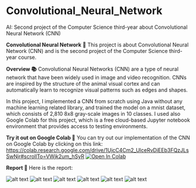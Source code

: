 # Convolutional_Neural_Network
AI: Second project of the Computer Science third-year about Convolutional Neural Network (CNN)

**Convolutional Neural Network**
🧠 This project is about Convolutional Neural Network (CNN) and is the second project of the Computer Science third-year course.

**Overview 📚**
Convolutional Neural Networks (CNN) are a type of neural network that have been widely used in image and video recognition. CNNs are inspired by the structure of the animal visual cortex and can automatically learn to recognize visual patterns such as edges and shapes.

In this project, I implemented a CNN from scratch using Java without any machine learning related library, and trained the model on a mnist dataset, which consists of 2,810 8x8 gray-scale images in 10 classes. I used also Google Colab for this project, which is a free cloud-based Jupyter notebook environment that provides access to testing environments.

**Try it out on Google Colab 🚀**
You can try out our implementation of the CNN on Google Colab by clicking on this link: https://colab.research.google.com/drive/1UjcC4Cm2_UlceRvDiEEb3FQzJLsSwNjr#scrollTo=VWjk2um_hSyR
<a href="https://colab.research.google.com/drive/1UjcC4Cm2_UlceRvDiEEb3FQzJLsSwNjr#scrollTo=VWjk2um_hSyR"><img src="https://colab.research.google.com/assets/colab-badge.svg" alt="Open In Colab"/></a>


**Report 📝**
Here is the report:

![alt text](Report/img/Page1.jpg "Main page")
![alt text](Report/img/Page2.jpg "Main page")
![alt text](Report/img/Page3.jpg "Main page")
![alt text](Report/img/Page4.jpg "Main page")
![alt text](Report/img/Page5.jpg "Main page")
![alt text](Report/img/Page6.jpg "Main page")
